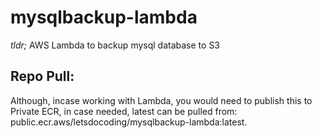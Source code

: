 # mysqlbackup-lambda
*tldr;*  AWS Lambda to backup mysql database to S3



## Repo Pull: 
Although, incase working with Lambda, you would need to publish this to Private ECR, in case needed, latest can be pulled from: public.ecr.aws/letsdocoding/mysqlbackup-lambda:latest. 
